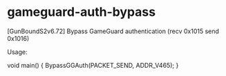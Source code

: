 # gameguard-auth-bypass
[GunBoundS2v6.72] Bypass GameGuard authentication (recv 0x1015 send 0x1016)

Usage:

void main()
{
    BypassGGAuth(PACKET_SEND, ADDR_V465);
}
